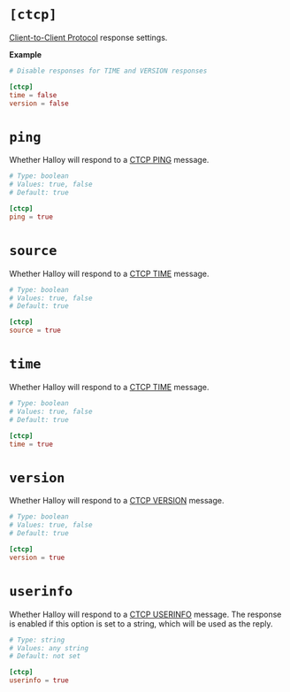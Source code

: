 # `[ctcp]`

[Client-to-Client Protocol](https://modern.ircdocs.horse/ctcp) response settings.

**Example**

```toml
# Disable responses for TIME and VERSION responses

[ctcp]
time = false
version = false
```

# `ping`

Whether Halloy will respond to a [CTCP PING](https://modern.ircdocs.horse/ctcp#ping) message.

```toml
# Type: boolean
# Values: true, false
# Default: true

[ctcp]
ping = true
```

# `source`

Whether Halloy will respond to a [CTCP TIME](https://modern.ircdocs.horse/ctcp#source) message.

```toml
# Type: boolean
# Values: true, false
# Default: true

[ctcp]
source = true
```

# `time`

Whether Halloy will respond to a [CTCP TIME](https://modern.ircdocs.horse/ctcp#time) message.

```toml
# Type: boolean
# Values: true, false
# Default: true

[ctcp]
time = true
```

# `version`

Whether Halloy will respond to a [CTCP VERSION](https://modern.ircdocs.horse/ctcp#version) message.

```toml
# Type: boolean
# Values: true, false
# Default: true

[ctcp]
version = true
```

# `userinfo`

Whether Halloy will respond to a [CTCP USERINFO](https://modern.ircdocs.horse/ctcp#userinfo) message. The response is enabled if this option is set to a string, which will be used as the reply.

```toml
# Type: string
# Values: any string
# Default: not set

[ctcp]
userinfo = true
```
